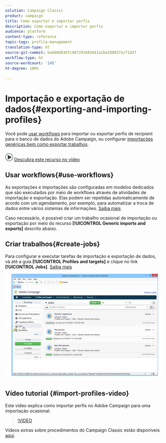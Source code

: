 ```yaml
---
solution: Campaign Classic
product: campaign
title: Como exportar e importar perfis
description: Como exportar e importar perfis
audience: platform
content-type: reference
topic-tags: profile-management
translation-type: ht
source-git-commit: ba460d8347c987291681641a1be208027acf1d2f
workflow-type: ht
source-wordcount: '145'
ht-degree: 100%

---
```



# Importação e exportação de dados{#exporting-and-importing-profiles}

Você pode [usar workflows](#use-workflows) para importar ou exportar perfis de recipient para o banco de dados do Adobe Campaign, ou configurar [importações genéricas bem como exportar trabalhos](#create-jobs).

![](assets/do-not-localize/how-to-video.png) [Descubra este recurso no vídeo](#import-profiles-video)

## Usar workflows{#use-workflows}

As exportações e importações são configuradas em modelos dedicados que são executados por meio de workflows através de atividades de importação e exportação. Elas podem ser repetidas automaticamente de acordo com um agendamento, por exemplo, para automatizar a troca de dados entre vários sistemas de informações. [Saiba mais](../../platform/using/import-export-workflows.md#best-practices-when-importing-data)

Caso necessário, é possível criar um trabalho ocasional de importação ou exportação por meio do recurso **[!UICONTROL Generic imports and exports]** descrito abaixo.

## Criar trabalhos{#create-jobs}

Para configurar e executar tarefas de importação e exportação de dados, vá até a guia **[!UICONTROL Profiles and targets]** e clique no link **[!UICONTROL Jobs]**. [Saiba mais](../../platform/using/about-generic-imports-exports.md)

![](assets/s_ncs_user_interface_import_link.png)


## Vídeo tutorial {#import-profiles-video}

Este vídeo explica como importar perfis no Adobe Campaign para uma importação ocasional.

>[!VIDEO](https://video.tv.adobe.com/v/25608?quality=12)

Vídeos extras sobre procedimentos do Campaign Classic estão disponíveis [aqui](https://experienceleague.adobe.com/docs/campaign-classic-learn/tutorials/overview.html?lang=pt-BR).
